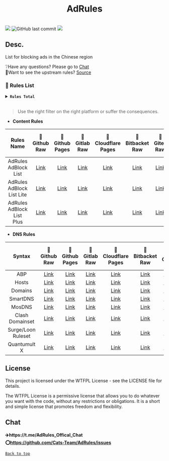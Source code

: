 <center>

<h1>AdRules</h1>

</center>
<br>
<img src="https://img.shields.io/github/stars/Cats-Team/AdRules?style=flat-square&color=yellow">
<img alt="GitHub last commit" src="https://img.shields.io/github/last-commit/cats-team/adrules?style=flat-square&color=red">
<img src="https://img.shields.io/github/license/Cats-Team/AdRules?style=flat-square">

</centre>

## Desc.
List for blocking ads in the Chinese region
  
❔Have any questions? Please go to [Chat](#chat)  
📃Want to see the upstream rules? [Source](/Source.md)
<br>  

### 📃 Rules List

<details><summary><strong><code>Rules Total</code></strong></summary></code>
<br>

```
Update Time: 2023-12-12 09:53:36  

AdRules AdBlock List : 129615 

AdRules AdBlock List Lite : 32704 

AdRules AdBlock List Plus : 284675 

AdRules DNS List : 91664 
``` 
</details>
<br>


> Use the right filter on the right platform or suffer the consequences.
> 
- **Content Rules**

| Rules Name 	| 🚀Github Raw 	| 🚀Github Pages 	| 🚀Gitlab Raw 	| 🚀Cloudflare Pages 	| 🚀Bitbacket Raw 	| 🚀Gitea Raw 	| 🚀Gitlab Raw (CN) 	|
|:---:	|:---:	|:---:	|:---:	|:---:	|:---:	|:---:	|:---:	|
| AdRules AdBlock List 	| [Link](https://raw.githubusercontent.com/Cats-Team/AdRules/main/adblock.txt) 	| [Link](https://gp.adrules.top/adblock.txt) 	| [Link](https://gitlab.com/cats-team/adrules/-/raw/main/adblock.txt) 	| [Link](https://adrules.top/adblock.txt) 	| [Link](https://bitbucket.org/hacamer/adrules/raw/main/adblock.txt) 	| [Link](https://gitea.com/Cats-Team/AdRules/raw/branch/main/adblock.txt) 	| [Link](https://jihulab.com/cats-team/adrules/-/raw/main/adblock.txt) 	|
| AdRules AdBlock List Lite 	| [Link](https://raw.githubusercontent.com/Cats-Team/AdRules/main/adblock_lite.txt) 	| [Link](https://gp.adrules.top/adblock_lite.txt) 	| [Link](https://gitlab.com/cats-team/adrules/-/raw/main/adblock_lite.txt) 	| [Link](https://adrules.top/adblock_lite.txt) 	| [Link](https://bitbucket.org/hacamer/adrules/raw/main/adblock_lite.txt) 	| [Link](https://gitea.com/Cats-Team/AdRules/raw/branch/main/adblock_lite.txt) 	||
| AdRules AdBlock List Plus 	| [Link](https://raw.githubusercontent.com/Cats-Team/AdRules/main/adblock_plus.txt) 	| [Link](https://gp.adrules.top/adblock_plus.txt) 	| [Link](https://gitlab.com/cats-team/adrules/-/raw/main/adblock_plus.txt) 	| [Link](https://adrules.top/adblock_plus.txt) 	| [Link](https://bitbucket.org/hacamer/adrules/raw/main/adblock_plus.txt) 	| [Link](https://gitea.com/Cats-Team/AdRules/raw/branch/main/adblock_plus.txt) 	| [Link](https://jihulab.com/cats-team/adrules/-/raw/main/adblock_plus.txt) 	|

- **DNS Rules**

 Syntax             | 🚀Github Raw                                                                           | 🚀Github Pages                                             | 🚀Gitlab Raw                                                                  | 🚀Cloudflare Pages                                | 🚀Bitbacket Raw                                                              | 🚀Gitea                                                                      | 🚀Gitlab Raw (CN)                                                              
:------------------:|:--------------------------------------------------------------------------------------:|:----------------------------------------------------------:|:-----------------------------------------------------------------------------:|:-------------------------------------------------:|:----------------------------------------------------------------------------:|:----------------------------------------------------------------------------:|:------------------------------------------------------------------------------:
 ABP                | [Link](https://raw.githubusercontent.com/Cats-Team/AdRules/main/dns.txt)               | [Link](https://gp.adrules.top/dns.txt)                     | [Link](https://gitlab.com/cats-team/adrules/-/raw/main/dns.txt)               | [Link](https://adrules.top/dns.txt)               | [Link](https://bitbucket.org/hacamer/adrules/raw/main/dns.txt)               | [Link](https://gitea.com/Cats-Team/AdRules/raw/branch/main/dns.txt)          |                                                                                
 Hosts              | [Link](https://raw.githubusercontent.com/Cats-Team/AdRules/main/hosts.txt)             | [Link](https://gp.adrules.top/hosts.txt)                   | [Link](https://gitlab.com/cats-team/adrules/-/raw/main/hosts.txt)             | [Link](https://adrules.top/hosts.txt)             | [Link](https://bitbucket.org/hacamer/adrules/raw/main/hosts.txt)             | [Link](https://gitea.com/Cats-Team/AdRules/raw/branch/main/hosts.txt)        | [Link](https://jihulab.com/cats-team/adrules/-/raw/main/hosts.txt)             
 Domains            | [Link](https://raw.githubusercontent.com/Cats-Team/AdRules/main/ad-domains.txt)        | [Link](https://cats-team.github.io/AdRules/ad-domains.txt) | [Link](https://gitlab.com/cats-team/adrules/-/raw/main/ad-domains.txt)        | [Link](https://adrules.top/ad-domains.txt)        | [Link](https://bitbucket.org/hacamer/adrules/raw/main/ad-domains.txt)        | [Link](https://gitea.com/Cats-Team/AdRules/raw/branch/main/ad-domains.txt)   | [Link](https://jihulab.com/cats-team/adrules/-/raw/main/ad-domains.txt)        
 SmartDNS           | [Link](https://raw.githubusercontent.com/Cats-Team/AdRules/main/smart-dns.conf)        | [Link](https://gp.adrules.top/smart-dns.conf)              | [Link](https://gitlab.com/cats-team/adrules/-/raw/main/smart-dns.conf)        | [Link](https://adrules.top/smart-dns.conf)        | [Link](https://bitbucket.org/hacamer/adrules/raw/main/smart-dns.conf)        | [Link](https://gitea.com/Cats-Team/AdRules/raw/branch/smart-dns.conf)        | [Link](https://jihulab.com/cats-team/adrules/-/raw/main/smart-dns.conf)             
 MosDNS             | [Link](https://raw.githubusercontent.com/Cats-Team/AdRules/main/mosdns_adrules.txt)    | [Link](https://gp.adrules.top/mosdns_adrules.txt)          | [Link](https://gitlab.com/cats-team/adrules/-/raw/main/mosdns_adrules.txt)    | [Link](https://adrules.top/mosdns_adrules.txt)    | [Link](https://bitbucket.org/hacamer/adrules/raw/main/mosdns_adrules.txt)    | [Link](https://gitea.com/Cats-Team/AdRules/raw/branch/mosdns_adrules.txt)    | [Link](https://jihulab.com/cats-team/adrules/-/raw/main/mosdns_adrules.txt)    
 Clash Domainset    | [Link](https://raw.githubusercontent.com/Cats-Team/AdRules/main/adrules_domainset.txt) | [Link](https://gp.adrules.top/adrules_domainset.txt)       | [Link](https://gitlab.com/cats-team/adrules/-/raw/main/adrules_domainset.txt) | [Link](https://adrules.top/adrules_domainset.txt) | [Link](https://bitbucket.org/hacamer/adrules/raw/main/adrules_domainset.txt) | [Link](https://gitea.com/Cats-Team/AdRules/raw/branch/adrules_domainset.txt) | [Link](https://jihulab.com/cats-team/adrules/-/raw/main/adrules_domainset.txt) 
 Surge/Loon Ruleset | [Link](https://raw.githubusercontent.com/Cats-Team/AdRules/main/adrules.list)          | [Link](https://gp.adrules.top/adrules.list)                | [Link](https://gitlab.com/cats-team/adrules/-/raw/main/adrules.list)          | [Link](https://adrules.top/adrules.list)          | [Link](https://bitbucket.org/hacamer/adrules/raw/main/adrules.list)          | [Link](https://gitea.com/Cats-Team/AdRules/raw/branch/adrules.list)          | [Link](https://jihulab.com/cats-team/adrules/-/raw/main/adrules.list)          
 Quantumult X       | [Link](https://raw.githubusercontent.com/Cats-Team/AdRules/main/qx.conf)               | [Link](https://gp.adrules.top/qx.conf)                     | [Link](https://gitlab.com/cats-team/adrules/-/raw/main/qx.conf)               | [Link](https://adrules.top/qx.conf)               | [Link](https://bitbucket.org/hacamer/adrules/raw/main/qx.conf)               | [Link](https://gitea.com/Cats-Team/AdRules/raw/branch/main/qx.conf)          | [Link](https://jihulab.com/cats-team/adrules/-/raw/main/qx.conf)               


## License
This project is licensed under the WTFPL License - see the LICENSE file for details.

The WTFPL License is a permissive license that allows you to do whatever you want with the code, without any restrictions or obligations. It is a short and simple license that promotes freedom and flexibility.

## Chat

**✈️https://t.me/AdRules_Offical_Chat**  
**⭕https://github.com/Cats-Team/AdRules/issues**



[<code><kbd>Back to top</kbd></code>](#)
